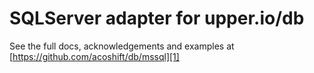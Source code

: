 # SQLServer adapter for upper.io/db

See the full docs, acknowledgements and examples at
[https://github.com/acoshift/db/mssql][1]

[1]: https://github.com/acoshift/db/mssql

